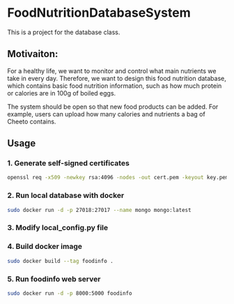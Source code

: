 # FoodNutritionDatabaseSystem
This is a project for the database class. 

## Motivaiton: 
For a healthy life, we want to monitor and control what main nutrients we take in every day. Therefore, we want to design this food nutrition database, which contains basic food nutrition information, such as how much protein or calories are in 100g of boiled eggs.

The system should be open so that new food products can be added. For example, users can upload how many calories and nutrients a bag of Cheeto contains.

## Usage
### 1. Generate self-signed certificates
```bash
openssl req -x509 -newkey rsa:4096 -nodes -out cert.pem -keyout key.pem -days 365
```

### 2. Run local database with docker
```bash
sudo docker run -d -p 27018:27017 --name mongo mongo:latest
```
### 3. Modify local_config.py file


### 4. Build docker image
```bash
sudo docker build --tag foodinfo .
```

### 5. Run foodinfo web server
```bash
sudo docker run -d -p 8000:5000 foodinfo
```
